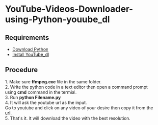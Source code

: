# YouTube-Videos-Downloader-using-Python-youube_dl

## Requirements

<ul>
  <li><a href="https://www.python.org/downloads/" target="_blank"> Download Python </a></li>
  <li><a href="https://pypi.org/project/youtube_dl/" target="_blank">Install YouTube_dl </a></li>
</ul>

## Procedure
<p>
  1. Make sure <b> ffmpeg.exe </b> file in the same folder. <br/>
  2. Write the python code in a text editor then open a command prompt using <b>cmd</b>  command in the termial. <br/>
  3. Run <b> python Filename.py </b> <br/>
  4. It will ask the youtube url as the input. <br/> Go to youtube and click on any video of your desire then copy it from the url. <br>
  5. That's it. It will download the video with the best resolution.
 </p>

